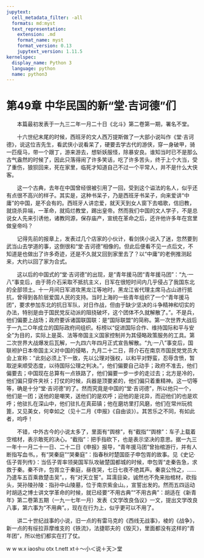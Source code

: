 ```yaml
---
jupytext:
  cell_metadata_filter: -all
  formats: md:myst
  text_representation:
    extension: .md
    format_name: myst
    format_version: 0.13
    jupytext_version: 1.11.5
kernelspec:
  display_name: Python 3
  language: python
  name: python3
---
```

# 第49章  中华民国的新“堂·吉诃德”们 

　　本篇最初发表于一九三二年一月二十日《北斗》第二卷第一期，署名不堂。 

　　十六世纪末尾的时候，西班牙的文人西万提斯做了一大部小说叫作《堂·吉诃德》，说这位吉先生，看武侠小说看呆了，硬要去学古代的游侠，穿一身破甲，骑一匹瘦马，带一个跟丁，游来游去，想斩妖服怪，除暴安良。谁知当时已不是那么古气盎然的时候了，因此只落得闹了许多笑话，吃了许多苦头，终于上个大当，受了重伤，狼狈回来，死在家里，临死才知道自己不过一个平常人，并不是什么大侠客。 

　　这一个古典，去年在中国曾经很被引用了一回，受到这个谥法的名人，似乎还有点很不高兴的样子。其实是，这种书呆子，乃是西班牙书呆子，向来爱讲“中庸”的中国，是不会有的。西班牙人讲恋爱，就天天到女人窗下去唱歌，信旧教，就烧杀异端，一革命，就捣烂教堂，踢出皇帝。然而我们中国的文人学子，不是总说女人先来引诱他，诸教同源，保存庙产，宣统在革命之后，还许他许多年在宫里做皇帝吗？ 

　　记得先前的报章上，发表过几个店家的小伙计，看剑侠小说入了迷，忽然要到武当山去学道的事，这倒很和“堂·吉诃德”相像的。但此后便看不见一点后文，不知道是也做出了许多奇迹，还是不久就又回到家里去了？以“中庸”的老例推测起来，大约以回了家为合式。 

　　这以后的中国式的“堂·吉诃德”的出现，是“青年援马团“青年援马团”：“九·一八”事变后，由于蒋介石采取不抵抗主义，日军在很短时间内几乎侵占了我国东北的全部领土。十一月间日军进攻黑龙江等地时，黑龙江省代理主席马占山进行抵抗，曾得到各阶层爱国人民的支持。当时上海的一些青年组织了一个“青年援马团”，要求参加东北的抗日军队，对日作战，但由于缺少坚决的斗争精神和切实的办法，特别是由于国民党反动派的阻挠破坏，这个团体不久就解散了。”。不是兵，他们偏要上战场；政府要诉诸国联国联：是“国际联盟”的简称。第一次世界大战后于一九二○年成立的国际政府间组织。标榜以“促进国际合作、维持国际和平与安全”为目的，实际上是英、法等帝国主义国家控制并为其侵略政策服务的工具。第二次世界大战爆发后瓦解，一九四六年四月正式宣告解散。“九·一八”事变后，国联袒护日本帝国主义对中国的侵略，九月二十二日，蒋介石在南京市国民党党员大会上宣称：“此刻必须上下一致，先以公理对强权，以和平对野蛮，忍辱含愤，暂取逆来顺受态度，以待国际公理之判决。”，他们偏要自己动手；政府不准去，他们偏要去；中国现在总算有一点铁路了，他们偏要一步一步的走过去；北方是冷的，他们偏只穿件夹袄；打仗的时候，兵器是顶要紧的，他们偏只着重精神。这一切等等，确是十分“堂·吉诃德”的了。然而究竟是中国的“堂·吉诃德”，所以他只一个，他们是一团；送他的是嘲笑，送他们的是欢呼；迎他的是诧异，而迎他们的也是欢呼；他驻扎在深山中，他们驻扎在真茹镇；他在磨坊里打风磨，他们在常州玩梳篦，又见美女，何幸如之（见十二月《申报》《自由谈》）。其苦乐之不同，有如此者，呜呼！ 

　　不错，中外古今的小说太多了，里面有“舆榇”，有“截指”“舆榇”：车子上载着空棺材，表示敢死的决心。“截指”：把手指砍下，也是表示坚决的意思。据一九三一年十一月二十一日、二十二日《申报》报导，“青年援马团”曾抬棺游行，并有人断指写血书。，有“哭秦庭”“哭秦庭”：指春秋时楚国臣子申包胥的故事。见《史记·伍子胥列传》：当伍子胥率领昊国军队攻破楚国都城的时候，申包胥“走秦告急，求救于秦。秦不许，包胥立于秦庭，昼夜哭，七日七夜不绝其声。秦哀公怜之，……乃遣车五百乘救楚击吴”。，有“对天立誓”。耳濡目染，诚然也不免来抬棺材，砍指头，哭孙陵孙陵：指孙中山陵墓，位于南京紫金山。，宣誓出发的。然而五四运动时胡适之博士讲文学革命的时候，就已经要“不用古典”“不用古典”：胡适在《新青年》第二卷第五期（一九一七年一月）发表《文学改良刍议》一文，提出文学改良八事，第六事为“不用典”。，现在在行为上，似乎更可以不用了。 

　　讲二十世纪战事的小说，旧一点的有雷马克的《西线无战事》，棱的《战争》，新一点的有绥拉菲摩维支的《铁流》，法捷耶夫的《毁灭》，里面都没有这样的“青年团”，所以他们都实在打了仗。 

w w w.x iaoshu otx t.nett xt＋～小＜说＋天＞堂 

